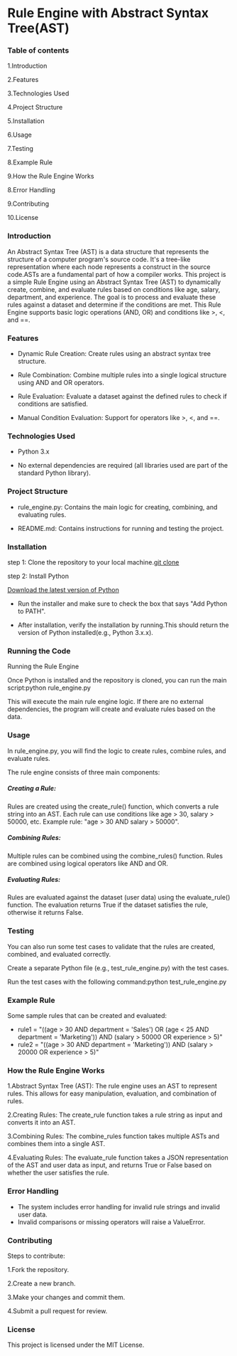 
# Rule Engine with Abstract Syntax Tree(AST)

### Table of contents

1.Introduction

2.Features  

3.Technologies Used

4.Project Structure

5.Installation

6.Usage

7.Testing

8.Example Rule  

9.How the Rule Engine Works

8.Error Handling

9.Contributing

10.License

### Introduction

An Abstract Syntax Tree (AST) is a data structure that represents the structure of a computer program's source code.
It's a tree-like representation where each node represents a construct in the source code.ASTs are a fundamental part of how a compiler works.
This project is a simple Rule Engine using an Abstract Syntax Tree (AST) to dynamically create, combine, and evaluate rules based on conditions like age, salary, department, and experience.
The goal is to process and evaluate these rules against a dataset and determine if the conditions are met.
This Rule Engine supports basic logic operations (AND, OR) and conditions like >, <, and ==.

### Features

- Dynamic Rule Creation: Create rules using an abstract syntax tree structure.
- Rule Combination: Combine multiple rules into a single logical structure using AND and OR operators.

- Rule Evaluation: Evaluate a dataset against the defined rules to check if conditions are satisfied.

- Manual Condition Evaluation: Support for operators like >, <, and ==.

### Technologies Used

- Python 3.x

- No external dependencies are required (all libraries used are part of the standard Python library).

### Project Structure

- rule_engine.py: Contains the main logic for creating, combining, and evaluating rules.

- README.md: Contains instructions for running and testing the project.

### Installation
step 1: Clone the repository to your local machine.[git clone](https://github.com/yourusername/rule-engine-ast.git)

step 2: Install Python

[Download the latest version of Python](https://www.python.org/downloads/)

- Run the installer and make sure to check the box that says "Add Python to PATH".

- After installation, verify the installation by running.This should return the version of Python installed(e.g., Python 3.x.x).

### Running the Code

Running the Rule Engine

Once Python is installed and the repository is cloned, you can run the main script:python rule_engine.py 

This will execute the main rule engine logic. If there are no external dependencies, the program will create and evaluate rules based on the data.

### Usage

In rule_engine.py, you will find the logic to create rules, combine rules, and evaluate rules.

The rule engine consists of three main components:

##### Creating a Rule:

Rules are created using the create_rule() function, which converts a rule string into an AST.
Each rule can use conditions like age > 30, salary > 50000, etc.
Example rule: "age > 30 AND salary > 50000".

##### Combining Rules:

Multiple rules can be combined using the combine_rules() function.
Rules are combined using logical operators like AND and OR.

##### Evaluating Rules:

Rules are evaluated against the dataset (user data) using the evaluate_rule() function.
The evaluation returns True if the dataset satisfies the rule, otherwise it returns False.


### Testing 

You can also run some test cases to validate that the rules are created, combined, and evaluated correctly. 

Create a separate Python file (e.g., test_rule_engine.py) with the test cases.

Run the test cases with the following command:python test_rule_engine.py 

### Example Rule

Some sample rules that can be created and evaluated:

- rule1 = "((age > 30 AND department = 'Sales') OR (age < 25 AND department = 'Marketing')) AND (salary > 50000 OR experience > 5)"
- rule2 = "((age > 30 AND department = 'Marketing')) AND (salary > 20000 OR experience > 5)"

### How the Rule Engine Works

1.Abstract Syntax Tree (AST): The rule engine uses an AST to represent rules. This allows for easy manipulation, evaluation, and combination of rules.

2.Creating Rules: The create_rule function takes a rule string as input and converts it into an AST.

3.Combining Rules: The combine_rules function takes multiple ASTs and combines them into a single AST.

4.Evaluating Rules: The evaluate_rule function takes a JSON representation of the AST and user data as input, and returns True or False based on whether the user satisfies the rule.

### Error Handling

- The system includes error handling for invalid rule strings and invalid user data.
- Invalid comparisons or missing operators will raise a ValueError.

### Contributing

Steps to contribute:

1.Fork the repository.

2.Create a new branch.

3.Make your changes and commit them.

4.Submit a pull request for review.

### License

This project is licensed under the MIT License.

